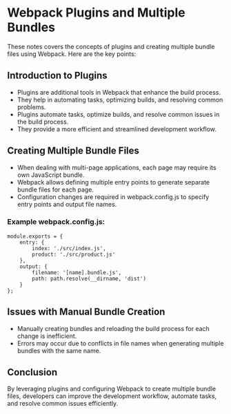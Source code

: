 
Webpack Plugins and Multiple Bundles
====================================

These notes covers the concepts of plugins and creating multiple bundle files using Webpack. Here are the key points:

Introduction to Plugins
-----------------------

*   Plugins are additional tools in Webpack that enhance the build process.
*   They help in automating tasks, optimizing builds, and resolving common problems.
*   Plugins automate tasks, optimize builds, and resolve common issues in the build process.
*   They provide a more efficient and streamlined development workflow.

Creating Multiple Bundle Files
------------------------------

*   When dealing with multi-page applications, each page may require its own JavaScript bundle.
*   Webpack allows defining multiple entry points to generate separate bundle files for each page.
*   Configuration changes are required in webpack.config.js to specify entry points and output file names.

### Example webpack.config.js:

    module.exports = {
        entry: {
            index: './src/index.js',
            product: './src/product.js'
        },
        output: {
            filename: '[name].bundle.js',
            path: path.resolve(__dirname, 'dist')
        }
    };

Issues with Manual Bundle Creation
----------------------------------

*   Manually creating bundles and reloading the build process for each change is inefficient.
*   Errors may occur due to conflicts in file names when generating multiple bundles with the same name.


Conclusion
----------

By leveraging plugins and configuring Webpack to create multiple bundle files, developers can improve the development workflow, automate tasks, and resolve common issues efficiently.